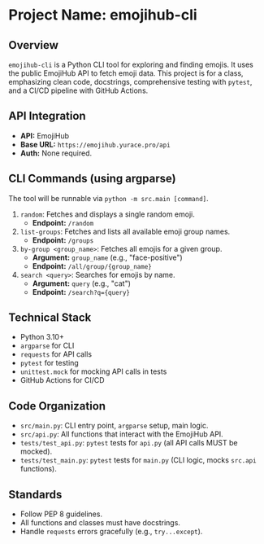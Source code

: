 # Project Name: emojihub-cli

## Overview
`emojihub-cli` is a Python CLI tool for exploring and finding emojis. It uses the public EmojiHub API to fetch emoji data. This project is for a class, emphasizing clean code, docstrings, comprehensive testing with `pytest`, and a CI/CD pipeline with GitHub Actions.

## API Integration
- **API:** EmojiHub
- **Base URL:** `https://emojihub.yurace.pro/api`
- **Auth:** None required.

## CLI Commands (using argparse)
The tool will be runnable via `python -m src.main [command]`.

1.  `random`: Fetches and displays a single random emoji.
    - **Endpoint:** `/random`
2.  `list-groups`: Fetches and lists all available emoji group names.
    - **Endpoint:** `/groups`
3.  `by-group <group_name>`: Fetches all emojis for a given group.
    - **Argument:** `group_name` (e.g., "face-positive")
    - **Endpoint:** `/all/group/{group_name}`
4.  `search <query>`: Searches for emojis by name.
    - **Argument:** `query` (e.g., "cat")
    - **Endpoint:** `/search?q={query}`

## Technical Stack
- Python 3.10+
- `argparse` for CLI
- `requests` for API calls
- `pytest` for testing
- `unittest.mock` for mocking API calls in tests
- GitHub Actions for CI/CD

## Code Organization
- `src/main.py`: CLI entry point, `argparse` setup, main logic.
- `src/api.py`: All functions that interact with the EmojiHub API.
- `tests/test_api.py`: `pytest` tests for `api.py` (all API calls MUST be mocked).
- `tests/test_main.py`: `pytest` tests for `main.py` (CLI logic, mocks `src.api` functions).

## Standards
- Follow PEP 8 guidelines.
- All functions and classes must have docstrings.
- Handle `requests` errors gracefully (e.g., `try...except`).
